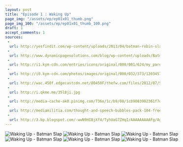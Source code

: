 ```yaml
---
layout: post
title: "Episode 1 : Waking Up"
page_img: "/assets/ep/ep01x01_thumb.png"
page_img_100: "/assets/ep/ep01x01_thumb_100.png"
draft: 1
accept_comments: 1
sources:
 - 
  url: http://yesfindit.com/wp-content/uploads/2013/04/batman-robin-slap-se2y3xby.jpg
 - 
  url: http://www.dynamicpagesolutions.com/blog/wp-content/uploads/Batman-Slap.jpg
 - 
  url: http://i1.kym-cdn.com/entries/icons/original/000/001/624/my_parents_are_deeaaaaaad.jpg
 - 
  url: http://i0.kym-cdn.com/photos/images/original/000/032/373/120345790360.jpg
 - 
  url: http://wac.450f.edgecastcdn.net/80450F/thefw.com/files/2012/07/Screen-shot-2012-07-18-at-1.26.31-PM.png
 - 
  url: http://i.qkme.me/35l8ji.jpg
 - 
  url: http://media-cache-ak0.pinimg.com/736x/1c/b9/08/1cb9083902361f7d1743f6563e158b48.jpg
 - 
  url: http://mediamilitia.com/thought-and-speech-bubbles-pack-104-free-vectors-and-images/
 - 
  url: http://3.bp.blogspot.com/-wwN9HIBjXf4/TyhUaG7ZHqI/AAAAAAAAAFg/AgMtJWkTAZ8/s1600/achievement_unlocked_2-1.jpg
---
```



<div style="margin-left: auto; margin-right: auto; width: 750px;">
	<img src="/assets/ep/ep01x01_01.png" alt="Waking Up - Batman Slap" />
	<img src="/assets/ep/ep01x01_02.png" alt="Waking Up - Batman Slap" />
	<img src="/assets/ep/ep01x01_03.png" alt="Waking Up - Batman Slap" />
	<img src="/assets/ep/ep01x01_04.png" alt="Waking Up - Batman Slap" />
	<img src="/assets/ep/ep01x01_05.png" alt="Waking Up - Batman Slap" />
	<img src="/assets/ep/ep01x01_06.png" alt="Waking Up - Batman Slap" />
</div>